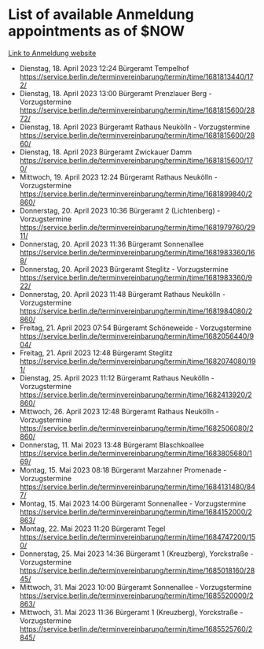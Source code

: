 # List of available Anmeldung appointments as of $NOW
[Link to Anmeldung website](https://service.berlin.de/terminvereinbarung/termin/tag.php?termin=1&anliegen[]=120686&dienstleisterlist=122210,122217,327316,122219,327312,122227,327314,122231,327346,122243,327348,122254,122252,329742,122260,329745,122262,329748,122271,327278,122273,327274,122277,327276,330436,122280,327294,122282,327290,122284,327292,122291,327270,122285,327266,122286,327264,122296,327268,150230,329760,122297,327286,122294,327284,122312,329763,122314,329775,122304,327330,122311,327334,122309,327332,317869,122281,327352,122279,329772,122283,122276,327324,122274,327326,122267,329766,122246,327318,122251,327320,122257,327322,122208,327298,122226,327300&herkunft=http%3A%2F%2Fservice.berlin.de%2Fdienstleistung%2F120686%2F)
- Dienstag, 18. April 2023 12:24 Bürgeramt Tempelhof https://service.berlin.de/terminvereinbarung/termin/time/1681813440/172/
- Dienstag, 18. April 2023 13:00 Bürgeramt Prenzlauer Berg - Vorzugstermine https://service.berlin.de/terminvereinbarung/termin/time/1681815600/2872/
- Dienstag, 18. April 2023  Bürgeramt Rathaus Neukölln - Vorzugstermine https://service.berlin.de/terminvereinbarung/termin/time/1681815600/2860/
- Dienstag, 18. April 2023  Bürgeramt Zwickauer Damm https://service.berlin.de/terminvereinbarung/termin/time/1681815600/170/
- Mittwoch, 19. April 2023 12:24 Bürgeramt Rathaus Neukölln - Vorzugstermine https://service.berlin.de/terminvereinbarung/termin/time/1681899840/2860/
- Donnerstag, 20. April 2023 10:36 Bürgeramt 2 (Lichtenberg) - Vorzugstermine https://service.berlin.de/terminvereinbarung/termin/time/1681979760/2911/
- Donnerstag, 20. April 2023 11:36 Bürgeramt Sonnenallee https://service.berlin.de/terminvereinbarung/termin/time/1681983360/168/
- Donnerstag, 20. April 2023  Bürgeramt Steglitz - Vorzugstermine https://service.berlin.de/terminvereinbarung/termin/time/1681983360/922/
- Donnerstag, 20. April 2023 11:48 Bürgeramt Rathaus Neukölln - Vorzugstermine https://service.berlin.de/terminvereinbarung/termin/time/1681984080/2860/
- Freitag, 21. April 2023 07:54 Bürgeramt Schöneweide - Vorzugstermine https://service.berlin.de/terminvereinbarung/termin/time/1682056440/904/
- Freitag, 21. April 2023 12:48 Bürgeramt Steglitz https://service.berlin.de/terminvereinbarung/termin/time/1682074080/191/
- Dienstag, 25. April 2023 11:12 Bürgeramt Rathaus Neukölln - Vorzugstermine https://service.berlin.de/terminvereinbarung/termin/time/1682413920/2860/
- Mittwoch, 26. April 2023 12:48 Bürgeramt Rathaus Neukölln - Vorzugstermine https://service.berlin.de/terminvereinbarung/termin/time/1682506080/2860/
- Donnerstag, 11. Mai 2023 13:48 Bürgeramt Blaschkoallee https://service.berlin.de/terminvereinbarung/termin/time/1683805680/169/
- Montag, 15. Mai 2023 08:18 Bürgeramt Marzahner Promenade - Vorzugstermine https://service.berlin.de/terminvereinbarung/termin/time/1684131480/847/
- Montag, 15. Mai 2023 14:00 Bürgeramt Sonnenallee - Vorzugstermine https://service.berlin.de/terminvereinbarung/termin/time/1684152000/2863/
- Montag, 22. Mai 2023 11:20 Bürgeramt Tegel https://service.berlin.de/terminvereinbarung/termin/time/1684747200/150/
- Donnerstag, 25. Mai 2023 14:36 Bürgeramt 1 (Kreuzberg), Yorckstraße - Vorzugstermine https://service.berlin.de/terminvereinbarung/termin/time/1685018160/2845/
- Mittwoch, 31. Mai 2023 10:00 Bürgeramt Sonnenallee - Vorzugstermine https://service.berlin.de/terminvereinbarung/termin/time/1685520000/2863/
- Mittwoch, 31. Mai 2023 11:36 Bürgeramt 1 (Kreuzberg), Yorckstraße - Vorzugstermine https://service.berlin.de/terminvereinbarung/termin/time/1685525760/2845/
